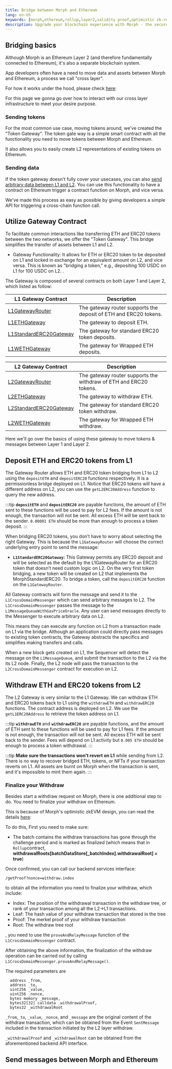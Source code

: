 ```yaml
---
title: Bridge between Morph and Ethereum
lang: en-US
keywords: [morph,ethereum,rollup,layer2,validity proof,optimistic zk-rollup]
description: Upgrade your blockchain experience with Morph - the secure decentralized, cost0efficient, and high-performing optimistic zk-rollup solution. Try it now!
---
```


## Bridging basics

Although Morph is an Ethereum Layer 2 (and therefore fundamentally connected to Ethereum), it's also a separate blockchain system. 

App developers often have a need to move data and assets between Morph and Ethereum, a process we call "cross layer".

For how it works under the hood, please check [here](../../how-morph-works/general-protocol-design/2-communicate-between-morph-and-ethereum.md):

For this page we gonna go over how to interact with our cross layer infrastructure to meet your desire purpose.

### Sending tokens

For the most common use case, moving tokens around, we've created the "Token Gateway". The token gate way is a simple smart contract with all the functionality you need to move tokens between Morph and Ethereum. 

It also allows you to easily create L2 representations of existing tokens on Ethereum.

### Sending data

If the token gateway doesn't fully cover your usecases, you can also [send arbitrary data between L1 and L2](#send-messages-between-morph-and-ethereum). You can use this functionality to have a contract on Ethereum trigger a contract function on Morph, and vice versa. 

We've made this process as easy as possible by giving developers a simple API for triggering a cross-chain function call. 


## Utilize Gateway Contract

To facilitate common interactions like transferring ETH and ERC20 tokens between the two networks, we offer the "Token Gateway". This bridge simplifies the transfer of assets between L1 and L2.

- Gateway Functionality: It allows for ETH or ERC20 token to be deposited on L1 and locked in exchange for an equivalent amount on L2, and vice versa. This is known as "bridging a token," e.g., depositing 100 USDC on L1 for 100 USDC on L2. .

The Gateway is composed of several contracts on both Layer 1 and Layer 2, which listed as follow:

| L1 Gateway Contract         | Description                                                      |
| ------------------------ | ---------------------------------------------------------------- |
| [L1GatewayRouter](https://holesky.etherscan.io/address/0xea593b730d745fb5fe01b6d20e6603915252c6bf)        | The gateway router supports the deposit of ETH and ERC20 tokens. |
| [L1ETHGateway](https://holesky.etherscan.io/address/0xcc3d455481967dc97346ef1771a112d7a14c8f12)           | The gateway to deposit ETH.                                      |
| [L1StandardERC20Gateway](https://holesky.etherscan.io/address/0xb26dafdb434ae93e3b8efde4f0193934955d86cd) | The gateway for standard ERC20 token deposits.                   |
| [L1WETHGateway](https://holesky.etherscan.io/address/0xbbdb317b50313d96823eba0fc2c1d9e469dc1906)          | The gateway for Wrapped ETH deposits.                            |


| L2 Gateway Contract         | Description                                                      |
| ------------------------ | ---------------------------------------------------------------- |
| [L2GatewayRouter](https://explorer-holesky.morphl2.io/address/https://explorer-holesky.morphl2.io/address/0x5300000000000000000000000000000000000002)        | The gateway router supports the withdraw of ETH and ERC20 tokens. |
| [L2ETHGateway](https://explorer-holesky.morphl2.io/address/0x5300000000000000000000000000000000000006)           | The gateway to withdraw ETH.                                      |
| [L2StandardERC20Gateway](https://explorer-holesky.morphl2.io/address/0x5300000000000000000000000000000000000008) | The gateway for standard ERC20 token withdraw.                   |
| [L2WETHGateway](https://explorer-holesky.morphl2.io/address/0x5300000000000000000000000000000000000010)          | The gateway for Wrapped ETH withdraw.                            |

Here we'll go over the basics of using these gateway to move tokens & messages between Layer 1 and Layer 2.

## Deposit ETH and ERC20 tokens from L1

The Gateway Router allows ETH and ERC20 token bridging from L1 to L2 using the `depositETH` and `depositERC20` functions respectively. It is a permissionless bridge deployed on L1. Notice that ERC20 tokens will have a different address on L2, you can use the `getL2ERC20Address` function to query the new address.

:::tip
  **`depositETH`** and **`depositERC20`** are payable functions, the amount of ETH sent to these functions will be used
  to pay for L2 fees. If the amount is not enough, the transaction will not be sent. All excess ETH will be sent back to
  the sender. `0.00001 ETH` should be more than enough to process a token deposit.
:::

When bridging ERC20 tokens, you don’t have to worry about selecting the right Gateway. This is because the `L1GatewayRouter` will choose the correct underlying entry point to send the message:

- **`L1StandardERC20Gateway`:** This Gateway permits any ERC20 deposit and will be selected as the default by the L1GatewayRouter for an ERC20 token that doesn’t need custom logic on L2. On the very first token bridging, a new token will be created on L2 that implements the MorphStandardERC20. To bridge a token, call the `depositERC20` function on the `L1GatewayRouter`.

<!---->
<!--
- **`L1CustomERC20Gateway`:** This Gateway will be selected by the `L1GatewayRouter` for tokens with custom logic. For an L1/L2 token pair to work on the Morph Custom ERC20 Bridge, the L2 token contract has to implement `IMorphStandardERC20`. Additionally, the token should grant `mint` or `burn` capability to the `L2CustomERC20Gateway`. 
-->

All Gateway contracts will form the message and send it to the `L1CrossDomainMessenger` which can send arbitrary messages to L2. The `L1CrossDomainMessenger` passes the message to the `L1MessageQueueWithGasPriceOracle`. Any user can send messages directly to the Messenger to execute arbitrary data on L2. 

This means they can execute any function on L2 from a transaction made on L1 via the bridge. Although an application could directly pass messages to existing token contracts, the Gateway abstracts the specifics and simplifies making transfers and calls.

When a new block gets created on L1, the Sequencer will detect the message on the `L1MessageQueue`, and submit the transaction to the L2 via the its L2 node. Finally, the L2 node will pass the transaction to the `L2CrossDomainMessenger` contract for execution on L2.

## Withdraw ETH and ERC20 tokens from L2

The L2 Gateway is very similar to the L1 Gateway. We can withdraw ETH and ERC20 tokens back to L1 using the `withdrawETH` and `withdrawERC20` functions. The contract address is deployed on L2. We use the `getL1ERC20Address` to retrieve the token address on L1.

:::tip
  **`withdrawETH`** and **`withdrawERC20`** are payable functions, and the amount of ETH sent to these functions will be used to pay for L1 fees. If the amount is not enough, the transaction will not be sent. All excess ETH will be sent back to the sender. Fees will depend on L1 activity but `0.005 ETH` should be enough to process a token withdrawal.
:::

:::tip
  **Make sure the transactions won't revert on L1** while sending from L2. There is no way to recover bridged ETH, tokens, or NFTs if your transaction reverts on L1. All assets are burnt on Morph when the transaction is sent, and it's impossible to mint them again.
:::

### Finalize your Withdraw

Besides start a withdraw request on Morph, there is one additional step to do. You need to finalize your withdraw on Ethereum.

This is because of Morph's optimistic zkEVM design, you can read the details [here](../../how-morph-works/general-protocol-design/2-communicate-between-morph-and-ethereum.md): 



To do this, First you need to make sure:

- The batch contains the withdraw transactions has gone through the challenge period and is marked as finalized (which means that in `Rollup`contract, **withdrawalRoots[batchDataStore[_batchIndex].withdrawalRoot] = true**)

Once confirmed, you can call our backend services interface:

`/getProof?nonce=withdraw.index`

to obtain all the information you need to finalize your withdraw, which include:

- Index: The position of the withdrawal transaction in the withdraw tree, or rank of your transaction among all the L2->L1 transactions.
- Leaf: The hash value of your withdraw transaction that stored in the tree
- Proof: The merkel proof of your withdraw transaction
- Root: The withdraw tree root


, you need to use the `proveAndRelayMessage` function of the `L1CrossDomainMessenger` contract.

After obtaining the above information, the finalization of the withdraw operation can be carried out by calling `L1CrossDomainMessenger.proveAndRelayMessage()`.

The required parameters are 

```solidity
  address _from, 
  address _to, 
  uint256 _value, 
  uint256 _nonce, 
  bytes memory _message, 
  bytes32[32] calldata _withdrawalProof, 
  bytes32 _withdrawalRoot
```

`_from`,`_to`, `_value`, `_nonce`, and `_message` are the original content of the withdraw transaction, which can be obtained from the Event `SentMessage` included in the transaction initiated by the L2 layer withdraw. 

`_withdrawalProof` and `_withdrawalRoot` can be obtained from the aforementioned backend API interface.

<!--

## Creating an ERC20 token with custom logic on L2

If a token needs custom logic on L2, it will need to be bridged through an `L1CustomERC20Gateway` and `L2CustomERC20Gateway` respectively. The custom token on L2 will need to give permission to the Gateway to mint new tokens when a deposit occurs and to burn when tokens are withdrawn

The following interface is the `IMorphStandardERC20` needed for deploying tokens compatible with the `L2CustomERC20Gateway` on L2.

```solidity
interface IMorphStandardERC20 {
  /// @notice Return the address of Gateway the token belongs to.
  function gateway() external view returns (address);

  /// @notice Return the address of counterpart token.
  function counterpart() external view returns (address);

  /// @dev ERC677 Standard, see https://github.com/ethereum/EIPs/issues/677
  /// Defi can use this method to transfer L1/L2 token to L2/L1,
  /// and deposit to L2/L1 contract in one transaction
  function transferAndCall(address receiver, uint256 amount, bytes calldata data) external returns (bool success);

  /// @notice Mint some token to recipient's account.
  /// @dev Gateway Utilities, only gateway contract can call
  /// @param _to The address of recipient.
  /// @param _amount The amount of token to mint.
  function mint(address _to, uint256 _amount) external;

  /// @notice Burn some token from account.
  /// @dev Gateway Utilities, only gateway contract can call
  /// @param _from The address of account to burn token.
  /// @param _amount The amount of token to mint.
  function burn(address _from, uint256 _amount) external;
}
```

### Adding a Custom L2 ERC20 token to the Morph Bridge

Tokens can be bridged securely and permissionlessly through Gateway contracts deployed by any developer. However, Morph also manages an ERC20 Router and a Gateway where all tokens created by the community are welcome. Being part of the Morph-managed Gateway means you won't need to deploy the Gateway contracts, and your token will appear in the Morph frontend. To be part of the Morph Gateway, you must contact the Morph team to add the token to both L1 and L2 bridge contracts. To do so, follow the instructions on the [token lists](https://github.com/Morph-tech/token-list) repository to add your new token to the official Morph frontend.

-->


## Send messages between Morph and Ethereum






